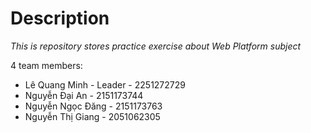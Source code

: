 #  Description

*This is repository stores practice exercise about Web Platform subject*

4 team members:
* Lê Quang Minh - Leader - 2251272729
* Nguyễn Đại An - 2151173744
* Nguyễn Ngọc Đăng - 2151173763
* Nguyễn Thị Giang - 2051062305











